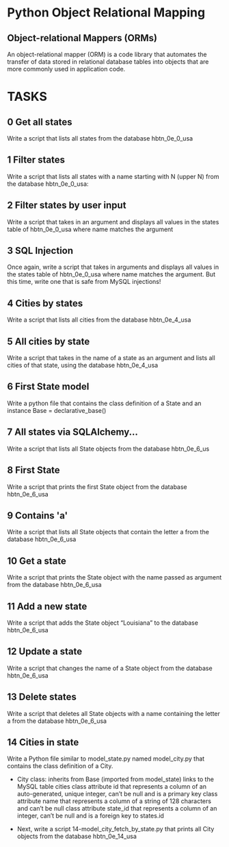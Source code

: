 # Python Object Relational Mapping
## Object-relational Mappers (ORMs)
An object-relational mapper (ORM) is a code library that
automates the transfer of data stored in relational 
database tables into objects that are more commonly used
in application code.

# TASKS
## 0 Get all states
Write a script that lists all states from the database 
hbtn_0e_0_usa

## 1 Filter states
Write a script that lists all states with a name starting 
with N (upper N) from the database hbtn_0e_0_usa:

## 2 Filter states by user input
Write a script that takes in an argument and displays all 
values in the states table of hbtn_0e_0_usa where name 
matches the argument

## 3 SQL Injection
Once again, write a script that takes in arguments and 
displays all values in the states table of hbtn_0e_0_usa 
where name matches the argument. But this time, write one 
that is safe from MySQL injections!

## 4 Cities by states
Write a script that lists all cities from the database 
hbtn_0e_4_usa

## 5 All cities by state
Write a script that takes in the name of a state as an 
argument and lists all cities of that state, using the 
database hbtn_0e_4_usa

## 6 First State model
Write a python file that contains the class definition of a 
State and an instance Base = declarative_base()

## 7 All states via SQLAlchemy...
Write a script that lists all State objects from the database 
hbtn_0e_6_us

## 8 First State
Write a script that prints the first State object from the 
database hbtn_0e_6_usa

## 9 Contains 'a'
Write a script that lists all State objects that contain the 
letter a from the database hbtn_0e_6_usa

## 10 Get a state
Write a script that prints the State object with the name 
passed as argument from the database hbtn_0e_6_usa

## 11 Add a new state
Write a script that adds the State object “Louisiana” to the 
database hbtn_0e_6_usa

## 12 Update a state
Write a script that changes the name of a State object from 
the database hbtn_0e_6_usa

## 13 Delete states
Write a script that deletes all State objects with a name 
containing the letter a from the database hbtn_0e_6_usa

## 14 Cities in state
Write a Python file similar to model_state.py named model_city.py that contains the class definition of a City.

* City class:
inherits from Base (imported from model_state)
links to the MySQL table cities
class attribute id that represents a column of an auto-generated, unique integer, can’t be null and is a primary key
class attribute name that represents a column of a string of 128 characters and can’t be null
class attribute state_id that represents a column of an integer, can’t be null and is a foreign key to states.id

* Next, write a script 14-model_city_fetch_by_state.py that prints all City objects from the database hbtn_0e_14_usa 